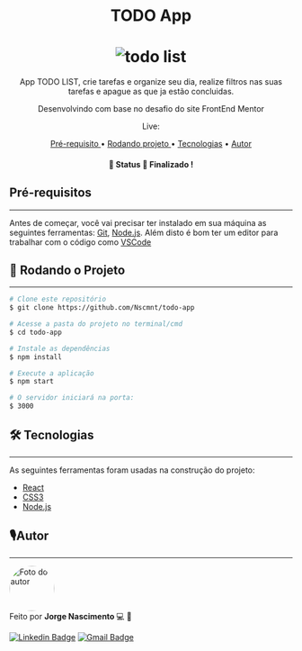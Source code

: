 <h1 align="center">  TODO App </h1>

<h1 align="center">
  <img alt="todo list" title="todo list" src="./src/assets/TODO.gif" />
</h1>

<p align="center">App TODO LIST, crie tarefas e organize seu dia, realize filtros nas suas tarefas e apague as que ja estão concluidas.
</p><p align ="center"> Desenvolvindo com base no desafio do site FrontEnd Mentor </p>

<p align ="center">Live:</p>

<p align = "center">
  <a href="#pre"> Pré-requisito </a> •
  <a href="#rodando"> Rodando projeto </a> •
  <a href="#tecnologia">Tecnologias</a> • 
  <a href="#autor"> Autor </a>
</p>

<h4 align="center"> 
	🚧 Status 🚀 Finalizado !
</h4>

<h2 id="pre"> Pré-requisitos </h2>

---

Antes de começar, você vai precisar ter instalado em sua máquina as seguintes ferramentas:
[Git](https://git-scm.com), [Node.js](https://nodejs.org/en/).
Além disto é bom ter um editor para trabalhar com o código como [VSCode](https://code.visualstudio.com/)

 <h2 id="rodando">🎲 Rodando o Projeto </h2>

---

```bash
# Clone este repositório
$ git clone https://github.com/Nscmnt/todo-app

# Acesse a pasta do projeto no terminal/cmd
$ cd todo-app

# Instale as dependências
$ npm install

# Execute a aplicação
$ npm start

# O servidor iniciará na porta:
$ 3000
```

<h2 id="tecnologia">🛠 Tecnologias</h2>

---

As seguintes ferramentas foram usadas na construção do projeto:

- [React](https://pt-br.reactjs.org/)
- [CSS3](https://www.w3.org/Style/CSS/Overview.en.html)
- [Node.js](https://nodejs.org/en/)

<h2 id="autor"> 🎙Autor</h2>

---

 <img  width="80px;" height="80px;" style="border-radius:50px;" src="https://ik.imagekit.io/Nscmnt/perfil_2ig9CJdMK.jpg"  alt="Foto do autor"/>
 <br />
Feito por <strong> Jorge Nascimento </strong> 💻 🚀

[![Linkedin Badge](https://img.shields.io/badge/-Jorge-blue?style=flat-square&logo=Linkedin&logoColor=white&link=https://www.linkedin.com/in/jorge-nascimento-a465511ab/)](https://www.linkedin.com/in/jorge-nascimento-a465511ab/) [![Gmail Badge](https://img.shields.io/badge/-nascimento.dev-c14438?style=flat-square&logo=Gmail&logoColor=white&link=mailto:nascimento.dev.io@gmail.com)](mailto:nascimento.dev.io@gmail.com)
